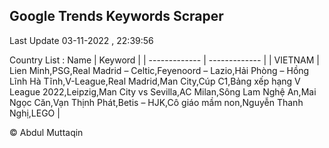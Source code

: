 

## Google Trends Keywords Scraper 
 
Last Update 03-11-2022 , 22:39:56

Country List :
 Name  | Keyword |
| ------------- | ------------- |
| VIETNAM | Lien Minh,PSG,Real Madrid – Celtic,Feyenoord – Lazio,Hải Phòng – Hồng Lĩnh Hà Tĩnh,V-League,Real Madrid,Man City,Cúp C1,Bảng xếp hạng V League 2022,Leipzig,Man City vs Sevilla,AC Milan,Sông Lam Nghệ An,Mai Ngọc Căn,Vạn Thịnh Phát,Betis – HJK,Cô giáo mầm non,Nguyễn Thanh Nghị,LEGO |



© Abdul Muttaqin 
